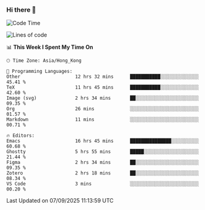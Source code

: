 ### Hi there 👋

<!--
**nicehiro/nicehiro** is a ✨ _special_ ✨ repository because its `README.md` (this file) appears on your GitHub profile.

Here are some ideas to get you started:

- 🔭 I’m currently working on ...
- 🌱 I’m currently learning ...
- 👯 I’m looking to collaborate on ...
- 🤔 I’m looking for help with ...
- 💬 Ask me about ...
- 📫 How to reach me: ...
- 😄 Pronouns: ...
- ⚡ Fun fact: ...
-->

<!--START_SECTION:waka-->
![Code Time](http://img.shields.io/badge/Code%20Time-990%20hrs%2036%20mins-blue)

![Lines of code](https://img.shields.io/badge/From%20Hello%20World%20I%27ve%20Written-1.9%20million%20lines%20of%20code-blue)

📊 **This Week I Spent My Time On** 

```text
🕑︎ Time Zone: Asia/Hong_Kong

💬 Programming Languages: 
Other                    12 hrs 32 mins      ███████████░░░░░░░░░░░░░░   45.41 % 
TeX                      11 hrs 45 mins      ███████████░░░░░░░░░░░░░░   42.60 % 
Image (svg)              2 hrs 34 mins       ██░░░░░░░░░░░░░░░░░░░░░░░   09.35 % 
Org                      26 mins             ░░░░░░░░░░░░░░░░░░░░░░░░░   01.57 % 
Markdown                 11 mins             ░░░░░░░░░░░░░░░░░░░░░░░░░   00.71 % 

🔥 Editors: 
Emacs                    16 hrs 45 mins      ███████████████░░░░░░░░░░   60.68 % 
Ghostty                  5 hrs 55 mins       █████░░░░░░░░░░░░░░░░░░░░   21.44 % 
Figma                    2 hrs 34 mins       ██░░░░░░░░░░░░░░░░░░░░░░░   09.35 % 
Zotero                   2 hrs 18 mins       ██░░░░░░░░░░░░░░░░░░░░░░░   08.34 % 
VS Code                  3 mins              ░░░░░░░░░░░░░░░░░░░░░░░░░   00.20 % 
```


 Last Updated on 07/09/2025 11:13:59 UTC
<!--END_SECTION:waka-->
